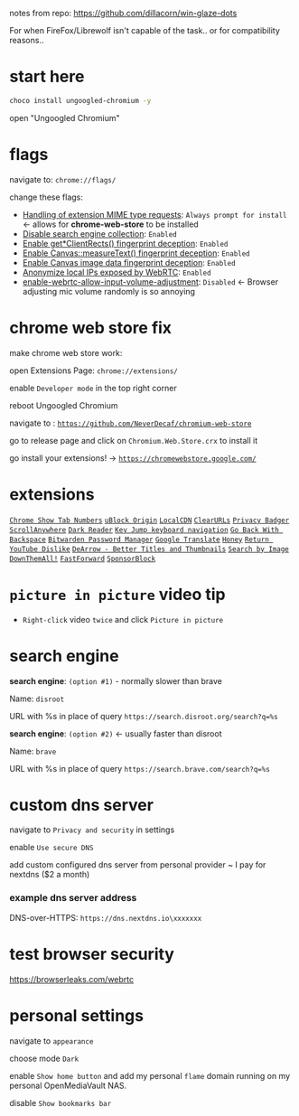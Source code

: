 notes from repo: https://github.com/dillacorn/win-glaze-dots

For when FireFox/Librewolf isn't capable of the task.. or for compatibility reasons..

# start here
```sh
choco install ungoogled-chromium -y
```

open "Ungoogled Chromium"

# flags

navigate to: `chrome://flags/`

change these flags:
* [Handling of extension MIME type requests](chrome://flags/#extension-mime-request-handling): `Always prompt for install` <- allows for **chrome-web-store** to be installed
* [Disable search engine collection](chrome://flags/#disable-search-engine-collection): `Enabled`
* [Enable get*ClientRects() fingerprint deception](chrome://flags/#fingerprinting-client-rects-noise): `Enabled`
* [Enable Canvas::measureText() fingerprint deception](chrome://flags/#fingerprinting-canvas-measuretext-noise): `Enabled`
* [Enable Canvas image data fingerprint deception](chrome://flags/#fingerprinting-canvas-image-data-noise): `Enabled`
* [Anonymize local IPs exposed by WebRTC](chrome://flags/#enable-webrtc-hide-local-ips-with-mdns): `Enabled`
* [enable-webrtc-allow-input-volume-adjustment](chrome://flags/#enable-webrtc-allow-input-volume-adjustment): `Disabled` <- Browser adjusting mic volume randomly is so annoying

# chrome web store fix

make chrome web store work:

open Extensions Page: `chrome://extensions/`

enable `Developer mode` in the top right corner

reboot Ungoogled Chromium

navigate to : [`https://github.com/NeverDecaf/chromium-web-store`](https://github.com/NeverDecaf/chromium-web-store)

go to release page and click on `Chromium.Web.Store.crx` to install it

go install your extensions! -> [`https://chromewebstore.google.com/`](https://chromewebstore.google.com/)

# extensions

[`Chrome Show Tab Numbers`](https://chromewebstore.google.com/detail/chrome-show-tab-numbers/pflnpcinjbcfefgbejjfanemlgcfjbna)
[`uBlock Origin`](https://chromewebstore.google.com/detail/ublock-origin/cjpalhdlnbpafiamejdnhcphjbkeiagm)
[`LocalCDN`](https://chromewebstore.google.com/detail/localcdn/njdfdhgcmkocbgbhcioffdbicglldapd)
[`ClearURLs`](https://chromewebstore.google.com/detail/clearurls/lckanjgmijmafbedllaakclkaicjfmnk)
[`Privacy Badger`](https://chromewebstore.google.com/detail/privacy-badger/pkehgijcmpdhfbdbbnkijodmdjhbjlgp)
[`ScrollAnywhere`](https://chromewebstore.google.com/detail/scrollanywhere/jehmdpemhgfgjblpkilmeoafmkhbckhi)
[`Dark Reader`](https://chromewebstore.google.com/detail/dark-reader/eimadpbcbfnmbkopoojfekhnkhdbieeh)
[`Key Jump keyboard navigation`](https://chromewebstore.google.com/detail/key-jump-keyboard-navigat/afdjhbmagopjlalgcjfclkgobaafamck)
[`Go Back With Backspace`](https://chromewebstore.google.com/detail/go-back-with-backspace/eekailopagacbcdloonjhbiecobagjci)
[`Bitwarden Password Manager`](https://chromewebstore.google.com/detail/bitwarden-password-manage/nngceckbapebfimnlniiiahkandclblb)
[`Google Translate`](https://chromewebstore.google.com/detail/google-translate/aapbdbdomjkkjkaonfhkkikfgjllcleb)
[`Honey`](https://chromewebstore.google.com/detail/honey-automatic-coupons-r/bmnlcjabgnpnenekpadlanbbkooimhnj)
[`Return YouTube Dislike`](https://chromewebstore.google.com/detail/return-youtube-dislike/gebbhagfogifgggkldgodflihgfeippi)
[`DeArrow - Better Titles and Thumbnails`](https://chromewebstore.google.com/detail/dearrow-better-titles-and/enamippconapkdmgfgjchkhakpfinmaj)
[`Search by Image`](https://chromewebstore.google.com/detail/search-by-image/cnojnbdhbhnkbcieeekonklommdnndci)
[`DownThemAll!`](https://chromewebstore.google.com/detail/downthemall/nljkibfhlpcnanjgbnlnbjecgicbjkge)
[`FastForward`](https://chromewebstore.google.com/detail/fastforward/icallnadddjmdinamnolclfjanhfoafe)
[`SponsorBlock`](https://chromewebstore.google.com/detail/sponsorblock-for-youtube/mnjggcdmjocbbbhaepdhchncahnbgone)

# `picture in picture` video tip 
- `Right-click` video `twice` and click `Picture in picture`

# search engine

**search engine**: `(option #1)` - normally slower than brave

Name:
`disroot`

URL with %s in place of query
`https://search.disroot.org/search?q=%s`

**search engine**: `(option #2)` <- usually faster than disroot

Name:
`brave`

URL with %s in place of query
`https://search.brave.com/search?q=%s`

# custom dns server

navigate to `Privacy and security` in settings

enable `Use secure DNS`

add custom configured dns server from personal provider ~ I pay for nextdns ($2 a month)
### example dns server address

DNS-over-HTTPS: `https://dns.nextdns.io\xxxxxxx`

# test browser security
https://browserleaks.com/webrtc

# personal settings

navigate to `appearance`

choose mode `Dark`

enable `Show home button` and add my personal `flame` domain running on my personal OpenMediaVault NAS.

disable `Show bookmarks bar`
